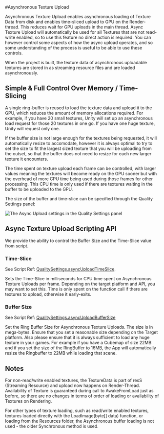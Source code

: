 #Asynchronous Texture Upload

Asynchronous Texture Upload enables asynchronous loading of Texture Data from disk and enables time-sliced upload to GPU on the Render-thread. This reduces wait for GPU uploads in the main thread. Async Texture Upload will automatically be used for all Textures that are not read-write enabled, so to use this feature no direct action is required. You can however control some aspects of how the async upload operates, and so some understanding of the process is useful to be able to use these controls.

When the project is built, the texture data of asynchronous uploadable textures are stored in as streaming resource files and are loaded asynchronously.

## Simple & Full Control Over Memory / Time-Slicing

A single ring-buffer is reused to load the texture data and upload it to the GPU, which reduces the amount of memory allocations required. For example, if you have 20 small textures, Unity will set up an asynchronous load request for those 20 textures in one go. If you have one huge texture, Unity will request only one.

If the buffer size is not large enough for the textures being requested, it will automatically resize to accomodate, however it is always optimal to try to set the size to fit the largest sized texture that you will be uploading from the outset, so that the buffer does not need to resize for each new larger texture it encounters.

The time spent on texture upload each frame can be controlled, with larger values meaning the textures will become ready on the GPU sooner but with the overhead of more CPU time being used during those frames for other processing. This CPU time is only used if there are textures waiting in the buffer to be uploaded to the GPU.
  
The size of the buffer and time-slice can be specified through the Quality Settings panel:

![The Async Upload settings in the Quality Settings panel](../uploads/Main/AsyncUploadQualitySettings.png)


## Async Texture Upload Scripting API

We provide the ability to control the Buffer Size and the Time-Slice value from script. 

### Time-Slice
See Script Ref: [QualitySettings.asyncUploadTimeSlice](ScriptRef:QualitySettings-asyncUploadTimeSlice).

Sets the Time-Slice in milliseconds for CPU time spent on Asynchronous Texture Uploads per frame. Depending on the target platform and API, you may want to set this. Time is only spent on the function call if there are textures to upload, otherwise it early-exits.

### Buffer Size
See Script Ref: [QualitySettings.asyncUploadBufferSize](ScriptRef:QualitySettings-asyncUploadBufferSize)

Set the Ring Buffer Size for Asynchronous Texture Uploads. The size is in mega-bytes. Ensure that you set a reasonable size depending on the Target platform. Also please ensure that it is always sufficient to load any huge texture in your games. For example if you have a Cubemap of size 22MB and if you set the size of the RingBuffer to 16MB, the App will automatically resize the Ringbuffer to 22MB while loading that scene.


## Notes

For non-read/write enabled textures, the TextureData is part of resS (Streaming Resource) and upload now happens on Render-Thread. Availability of Texture is guaranteed during call to AwakeFromLoad just as before, so there are no changes in terms of order of loading or availability of Textures on Rendering. 

For other types of texture loading, such as read/write enabled textures, textures loaded directly with the LoadImage(byte[] data) function, or loading from the Resources folder, the Asynchronous buffer loading is not used - the older Synchronous method is used.

